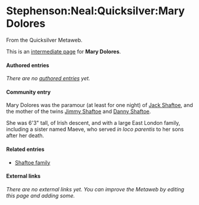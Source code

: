 
# Stephenson:Neal:Quicksilver:Mary Dolores

From the Quicksilver Metaweb.

This is an [intermediate page](/metaweb-intermediate-page) for 
**Mary Dolores**.


#### Authored entries


*There are no [authored entries](/metaweb-authored-entries) yet.*

#### Community entry


Mary Dolores was the paramour (at least for one night) of [Jack Shaftoe](/stephenson-neal-quicksilver-jack-shaftoe), and the mother of the twins [Jimmy Shaftoe](/stephenson-neal-quicksilver-jimmy-shaftoe) and [Danny Shaftoe](/stephenson-neal-quicksilver-jimmy-shaftoe).

She was 6'3" tall, of Irish descent, and with a large East London family, including a sister named Maeve, who served *in loco parentis* to her sons after her death.


#### Related entries


* [Shaftoe family](/stephenson-neal-quicksilver-shaftoe-family)


#### External links


*There are no external links yet. You can improve the Metaweb by editing this page and adding some.*
